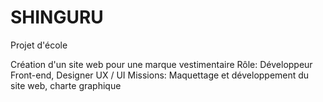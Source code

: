 # SHINGURU

Projet d'école

Création d'un site web pour une marque vestimentaire
Rôle: Développeur Front-end, Designer UX / UI
Missions: Maquettage et développement du site web, charte graphique
